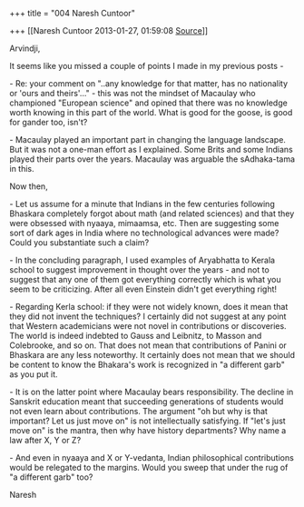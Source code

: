 +++
title = "004 Naresh Cuntoor"

+++
[[Naresh Cuntoor	2013-01-27, 01:59:08 [Source](https://groups.google.com/g/samskrita/c/Tget3vLYwJ8)]]



Arvindji,  
  

It seems like you missed a couple of points I made in my previous posts -  
  

\- Re: your comment on "..any knowledge for that matter, has no nationality or 'ours and theirs'..." - this was not the mindset of Macaulay who championed "European science" and opined that there was no knowledge worth knowing in this part of the world. What is good for the goose, is good for gander too, isn't?  
  

\- Macaulay played an important part in changing the language landscape. But it was not a one-man effort as I explained. Some Brits and some Indians played their parts over the years. Macaulay was arguable the sAdhaka-tama in this.  
  

Now then,  

\- Let us assume for a minute that Indians in the few centuries following Bhaskara completely forgot about math (and related sciences) and that they were obsessed with nyaaya, mimaamsa, etc. Then are suggesting some sort of dark ages in India where no technological advances were made? Could you substantiate such a claim?  
  

\- In the concluding paragraph, I used examples of Aryabhatta to Kerala school to suggest improvement in thought over the years - and not to suggest that any one of them got everything correctly which is what you seem to be criticizing. After all even Einstein didn't get everything right!  
  

\- Regarding Kerla school: if they were not widely known, does it mean that they did not invent the techniques? I certainly did not suggest at any point that Western academicians were not novel in contributions or discoveries. The world is indeed indebted to Gauss and Leibnitz, to Masson and Colebrooke, and so on. That does not mean that contributions of Panini or Bhaskara are any less noteworthy. It certainly does not mean that we should be content to know the Bhakara's work is recognized in "a different garb" as you put it.  
  

\- It is on the latter point where Macaulay bears responsibility. The decline in Sanskrit education meant that succeeding generations of students would not even learn about contributions. The argument "oh but why is that important? Let us just move on" is not intellectually satisfying. If "let's just move on" is the mantra, then why have history departments? Why name a law after X, Y or Z?  
  

\- And even in nyaaya and X or Y-vedanta, Indian philosophical contributions would be relegated to the margins. Would you sweep that under the rug of "a different garb" too?  

  
  

Naresh  

